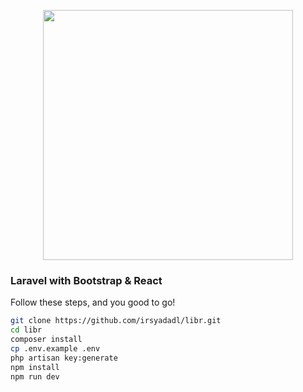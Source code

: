 <p align="center"><a href="https://laravel.com" target="_blank"><img src="https://raw.githubusercontent.com/laravel/art/master/logo-lockup/5%20SVG/2%20CMYK/1%20Full%20Color/laravel-logolockup-cmyk-red.svg" width="400"></a></p>

### Laravel with Bootstrap & React
Follow these steps, and you good to go!

```bash
git clone https://github.com/irsyadadl/libr.git
cd libr
composer install
cp .env.example .env
php artisan key:generate
npm install
npm run dev
```

